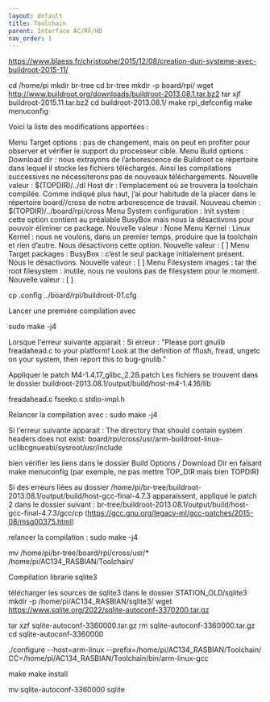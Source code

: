 ```yaml
---
layout: default
title: Toolchain
parent: Interface AC/RF/HD
nav_order: 1
---
```



https://www.blaess.fr/christophe/2015/12/08/creation-dun-systeme-avec-buildroot-2015-11/

cd /home/pi
mkdir br-tree
cd br-tree
mkdir -p board/rpi/
wget http://www.buildroot.org/downloads/buildroot-2013.08.1.tar.bz2
tar xjf buildroot-2015.11.tar.bz2
cd buildroot-2013.08.1/
make rpi_defconfig
make menuconfig

Voici la liste des modifications apportées :

Menu Target options : pas de changement, mais on peut en profiter pour observer et vérifier le support du processeur cible.
Menu Build options :
Download dir : nous extrayons de l’arborescence de Buildroot ce répertoire dans lequel il stocke les fichiers téléchargés. Ainsi les compilations successives ne nécessiterons pas de nouveaux téléchargements. Nouvelle valeur : $(TOPDIR)/../dl
Host dir : l’emplacement où se trouvera la toolchain compilée. Comme indiqué plus haut, j’ai pour habitude de la placer dans le répertoire board/<target>/cross de notre arborescence de travail. Nouveau chemin : $(TOPDIR)/../board/rpi/cross
Menu System configuration :
Init system : cette option contient au préalable BusyBox mais nous la désactivons pour pouvoir éliminer ce package. Nouvelle valeur : None
Menu Kernel :
Linux Kernel : nous ne voulons, dans un premier temps, produire que la toolchain et rien d’autre. Nous désactivons cette option. Nouvelle valeur : [ ]
Menu Target packages :
BusyBox : c’est le seul package initialement présent. Nous le désactivons. Nouvelle valeur : [ ]
Menu Filesystem images :
tar the root filesystem : inutile, nous ne voulons pas de filesystem pour le moment. Nouvelle valeur : [ ]

cp .config ../board/rpi/buildroot-01.cfg


Lancer une première compilation avec 

sudo make -j4

Lorsque l'erreur suivante apparait : 
Si erreur : 
"Please port gnulib freadahead.c to your platform! Look at the definition of fflush, fread, ungetc on your system, then report this to bug-gnulib."

Appliquer le patch M4-1.4.17_glibc_2.28.patch
Les fichiers se trouvent dans le dossier buildroot-2013.08.1/output/build/host-m4-1.4.16/lib

freadahead.c
fseeko.c
stdio-impl.h

Relancer la compilation avec : 
sudo make -j4

Si l'erreur suivante apparait : 
The directory that should contain system headers does not exist: board/rpi/cross/usr/arm-buildroot-linux-uclibcgnueabi/sysroot/usr/include

bien vérifier les liens dans le dossier Build Options / Download Dir en faisant make menuconfig  (par exemple, ne pas mettre TOP_DIR mais bien TOPDIR)

Si des erreurs liées au dossier /home/pi/br-tree/buildroot-2013.08.1/output/build/host-gcc-final-4.7.3 apparaissent, appliqué le patch 2 dans le dossier suivant : 
 br-tree/buildroot-2013.08.1/output/build/host-gcc-final-4.7.3/gcc/cp (https://gcc.gnu.org/legacy-ml/gcc-patches/2015-08/msg00375.html)

relancer la compilation : 
sudo make -j4

mv /home/pi/br-tree/board/rpi/cross/usr/* /home/pi/AC134_RASBIAN/Toolchain/

Compilation librarie sqlite3

télécharger les sources de sqlite3 dans le dossier STATION_OLD/sqlite3
mkdir -p /home/pi/AC134_RASBIAN/sqlite3/
wget https://www.sqlite.org/2022/sqlite-autoconf-3370200.tar.gz


tar xzf sqlite-autoconf-3360000.tar.gz
rm sqlite-autoconf-3360000.tar.gz
cd sqlite-autoconf-3360000

./configure --host=arm-linux --prefix=/home/pi/AC134_RASBIAN/Toolchain/ CC=/home/pi/AC134_RASBIAN/Toolchain/bin/arm-linux-gcc

make 
make install 

mv sqlite-autoconf-3360000 sqlite

